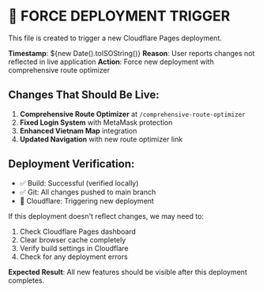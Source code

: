 # 🚀 FORCE DEPLOYMENT TRIGGER

This file is created to trigger a new Cloudflare Pages deployment.

**Timestamp**: ${new Date().toISOString()}
**Reason**: User reports changes not reflected in live application
**Action**: Force new deployment with comprehensive route optimizer

## Changes That Should Be Live:

1. **Comprehensive Route Optimizer** at `/comprehensive-route-optimizer`
2. **Fixed Login System** with MetaMask protection
3. **Enhanced Vietnam Map** integration
4. **Updated Navigation** with new route optimizer link

## Deployment Verification:

- ✅ Build: Successful (verified locally)
- ✅ Git: All changes pushed to main branch
- 🔄 Cloudflare: Triggering new deployment

If this deployment doesn't reflect changes, we may need to:
1. Check Cloudflare Pages dashboard
2. Clear browser cache completely
3. Verify build settings in Cloudflare
4. Check for any deployment errors

**Expected Result**: All new features should be visible after this deployment completes.
